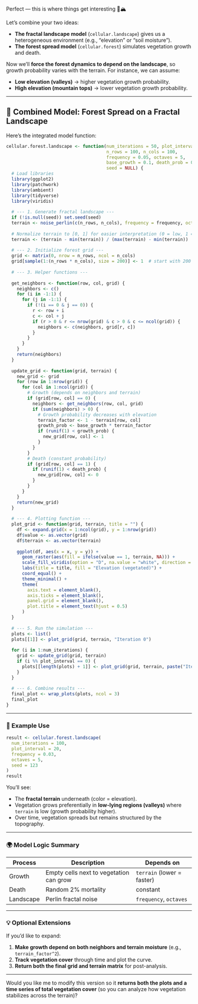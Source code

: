 Perfect — this is where things get interesting 🌿🏔️

Let’s combine your two ideas:

* **The fractal landscape model** (`cellular.landscape`) gives us a heterogeneous environment (e.g., “elevation” or “soil moisture”).
* **The forest spread model** (`cellular.forest`) simulates vegetation growth and death.

Now we’ll **force the forest dynamics to depend on the landscape**, so growth probability varies with the terrain.
For instance, we can assume:

* **Low elevation (valleys)** → higher vegetation growth probability.
* **High elevation (mountain tops)** → lower vegetation growth probability.

---

## 🌲 Combined Model: Forest Spread on a Fractal Landscape

Here’s the integrated model function:

```r
cellular.forest.landscape <- function(num_iterations = 50, plot_interval = 10,
                                      n_rows = 100, n_cols = 100,
                                      frequency = 0.05, octaves = 5,
                                      base_growth = 0.1, death_prob = 0.02,
                                      seed = NULL) {
  # Load libraries
  library(ggplot2)
  library(patchwork)
  library(ambient)
  library(tidyverse)
  library(viridis)
  
  # --- 1. Generate fractal landscape ---
  if (!is.null(seed)) set.seed(seed)
  terrain <- noise_perlin(c(n_rows, n_cols), frequency = frequency, octaves = octaves)
  
  # Normalize terrain to [0, 1] for easier interpretation (0 = low, 1 = high)
  terrain <- (terrain - min(terrain)) / (max(terrain) - min(terrain))
  
  # --- 2. Initialize forest grid ---
  grid <- matrix(0, nrow = n_rows, ncol = n_cols)
  grid[sample(1:(n_rows * n_cols), size = 200)] <- 1  # start with 200 vegetated cells
  
  # --- 3. Helper functions ---
  
  get_neighbors <- function(row, col, grid) {
    neighbors <- c()
    for (i in -1:1) {
      for (j in -1:1) {
        if (!(i == 0 & j == 0)) {
          r <- row + i
          c <- col + j
          if (r > 0 & r <= nrow(grid) & c > 0 & c <= ncol(grid)) {
            neighbors <- c(neighbors, grid[r, c])
          }
        }
      }
    }
    return(neighbors)
  }
  
  update_grid <- function(grid, terrain) {
    new_grid <- grid
    for (row in 1:nrow(grid)) {
      for (col in 1:ncol(grid)) {
        # Growth (depends on neighbors and terrain)
        if (grid[row, col] == 0) {
          neighbors <- get_neighbors(row, col, grid)
          if (sum(neighbors) > 0) {
            # Growth probability decreases with elevation
            terrain_factor <- 1 - terrain[row, col]
            growth_prob <- base_growth * terrain_factor
            if (runif(1) < growth_prob) {
              new_grid[row, col] <- 1
            }
          }
        }
        # Death (constant probability)
        if (grid[row, col] == 1) {
          if (runif(1) < death_prob) {
            new_grid[row, col] <- 0
          }
        }
      }
    }
    return(new_grid)
  }
  
  # --- 4. Plotting function ---
  plot_grid <- function(grid, terrain, title = "") {
    df <- expand.grid(x = 1:ncol(grid), y = 1:nrow(grid))
    df$value <- as.vector(grid)
    df$terrain <- as.vector(terrain)
    
    ggplot(df, aes(x = x, y = y)) +
      geom_raster(aes(fill = ifelse(value == 1, terrain, NA))) +
      scale_fill_viridis(option = "D", na.value = "white", direction = -1) +
      labs(title = title, fill = "Elevation (vegetated)") +
      coord_equal() +
      theme_minimal() +
      theme(
        axis.text = element_blank(),
        axis.ticks = element_blank(),
        panel.grid = element_blank(),
        plot.title = element_text(hjust = 0.5)
      )
  }
  
  # --- 5. Run the simulation ---
  plots <- list()
  plots[[1]] <- plot_grid(grid, terrain, "Iteration 0")
  
  for (i in 1:num_iterations) {
    grid <- update_grid(grid, terrain)
    if (i %% plot_interval == 0) {
      plots[[length(plots) + 1]] <- plot_grid(grid, terrain, paste("Iteration", i))
    }
  }
  
  # --- 6. Combine results ---
  final_plot <- wrap_plots(plots, ncol = 3)
  final_plot
}
```

---

### 🧪 Example Use

```r
result <- cellular.forest.landscape(
  num_iterations = 100,
  plot_interval = 20,
  frequency = 0.03,
  octaves = 5,
  seed = 123
)
result
```

You’ll see:

* The **fractal terrain** underneath (color = elevation).
* Vegetation grows preferentially in **low-lying regions (valleys)** where `terrain` is low (growth probability higher).
* Over time, vegetation spreads but remains structured by the topography.

---

### 🌍 Model Logic Summary

| Process   | Description                             | Depends on                 |
| --------- | --------------------------------------- | -------------------------- |
| Growth    | Empty cells next to vegetation can grow | `terrain` (lower = faster) |
| Death     | Random 2% mortality                     | constant                   |
| Landscape | Perlin fractal noise                    | `frequency`, `octaves`     |

---

### 💡 Optional Extensions

If you’d like to expand:

1. **Make growth depend on both neighbors and terrain moisture** (e.g., `terrain_factor^2`).
2. **Track vegetation cover** through time and plot the curve.
3. **Return both the final grid and terrain matrix** for post-analysis.

---

Would you like me to modify this version so it **returns both the plots and a time series of total vegetation cover** (so you can analyze how vegetation stabilizes across the terrain)?
